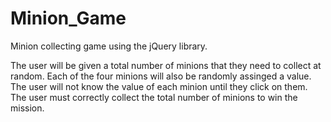 # Minion_Game

Minion collecting game using the jQuery library.

The user will be given a total number of minions that they need to collect at random. Each of the four minions will also be randomly assinged a value. The user will not know the value of each minion until they click on them. The user must correctly collect the total number of minions to win the mission. 
